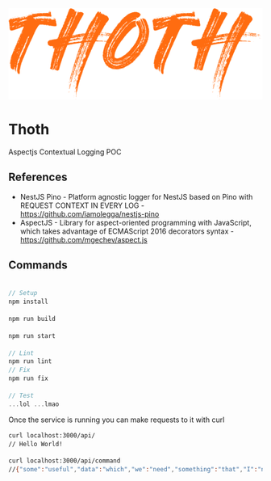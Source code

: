 <p align="center">
  <img src="./assets/dry.png"/>
<p>

# Thoth
Aspectjs Contextual Logging POC

## References

- NestJS Pino - Platform agnostic logger for NestJS based on Pino with REQUEST CONTEXT IN EVERY LOG - <https://github.com/iamolegga/nestjs-pino>
- AspectJS - Library for aspect-oriented programming with JavaScript, which takes advantage of ECMAScript 2016 decorators syntax - <https://github.com/mgechev/aspect.js>

## Commands

```TypeScript

// Setup
npm install

npm run build

npm run start

// Lint
npm run lint
// Fix
npm run fix

// Test
...lol ...lmao

```

Once the service is running you can make requests to it with curl

```Bash
curl localhost:3000/api/
// Hello World!

curl localhost:3000/api/command
//{"some":"useful","data":"which","we":"need","something":"that","I":"need","To":"Find"}
```
